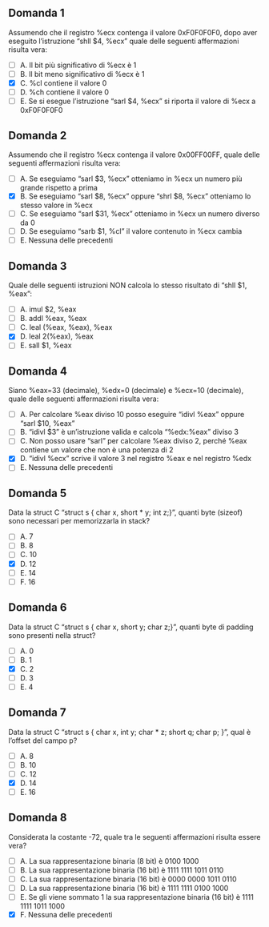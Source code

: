 ## Domanda 1

Assumendo che il registro %ecx contenga il valore 0xF0F0F0F0, dopo aver eseguito l’istruzione “shll $4, %ecx” quale delle seguenti affermazioni risulta vera:

- [ ] A. Il bit più significativo di %ecx è 1
- [ ] B. Il bit meno significativo di %ecx è 1
- [x] C. %cl contiene il valore 0
- [ ] D. %ch contiene il valore 0
- [ ] E. Se si esegue l’istruzione “sarl $4, %ecx” si riporta il valore di %ecx a 0xF0F0F0F0

## Domanda 2

Assumendo che il registro %ecx contenga il valore 0x00FF00FF, quale delle seguenti affermazioni risulta vera:

- [ ] A. Se eseguiamo “sarl $3, %ecx” otteniamo in %ecx un numero più grande rispetto a prima
- [x] B. Se eseguiamo “sarl $8, %ecx” oppure “shrl $8, %ecx” otteniamo lo stesso valore in %ecx
- [ ] C. Se eseguiamo “sarl $31, %ecx” otteniamo in %ecx un numero diverso da 0
- [ ] D. Se eseguiamo “sarb $1, %cl” il valore contenuto in %ecx cambia
- [ ] E. Nessuna delle precedenti

## Domanda 3

Quale delle seguenti istruzioni NON calcola lo stesso risultato di “shll $1, %eax”:

- [ ] A. imul $2, %eax
- [ ] B. addl %eax, %eax
- [ ] C. leal (%eax, %eax), %eax
- [x] D. leal 2(%eax), %eax
- [ ] E. sall $1, %eax

## Domanda 4

Siano %eax=33 (decimale), %edx=0 (decimale) e %ecx=10 (decimale), quale delle seguenti affermazioni risulta vera:

- [ ] A. Per calcolare %eax diviso 10 posso eseguire “idivl %eax” oppure “sarl $10, %eax”
- [ ] B. “idivl $3” è un’istruzione valida e calcola “%edx:%eax” diviso 3
- [ ] C. Non posso usare “sarl” per calcolare %eax diviso 2, perché %eax contiene un valore che non è una potenza di 2
- [x] D. “idivl %ecx” scrive il valore 3 nel registro %eax e nel registro %edx
- [ ] E. Nessuna delle precedenti

## Domanda 5

Data la struct C “struct s { char x, short * y; int z;}”, quanti byte (sizeof) sono necessari per memorizzarla in stack?

- [ ] A. 7
- [ ] B. 8
- [ ] C. 10
- [x] D. 12
- [ ] E. 14
- [ ] F. 16

## Domanda 6

Data la struct C “struct s { char x, short y; char z;}”, quanti byte di padding sono presenti nella struct?

- [ ] A. 0
- [ ] B. 1
- [x] C. 2
- [ ] D. 3
- [ ] E. 4

## Domanda 7

Data la struct C “struct s { char x, int y; char * z; short q; char p; }”, qual è l’offset del campo p?

- [ ] A. 8
- [ ] B. 10
- [ ] C. 12
- [x] D. 14
- [ ] E. 16

## Domanda 8

Considerata la costante -72, quale tra le seguenti affermazioni risulta essere vera?

- [ ] A. La sua rappresentazione binaria (8 bit) è 0100 1000
- [ ] B. La sua rappresentazione binaria (16 bit) è 1111 1111 1011 0110
- [ ] C. La sua rappresentazione binaria (16 bit) è 0000 0000 1011 0110
- [ ] D. La sua rappresentazione binaria (16 bit) è 1111 1111 0100 1000
- [ ] E. Se gli viene sommato 1 la sua rappresentazione binaria (16 bit) è 1111 1111 1011 1000
- [x] F. Nessuna delle precedenti
